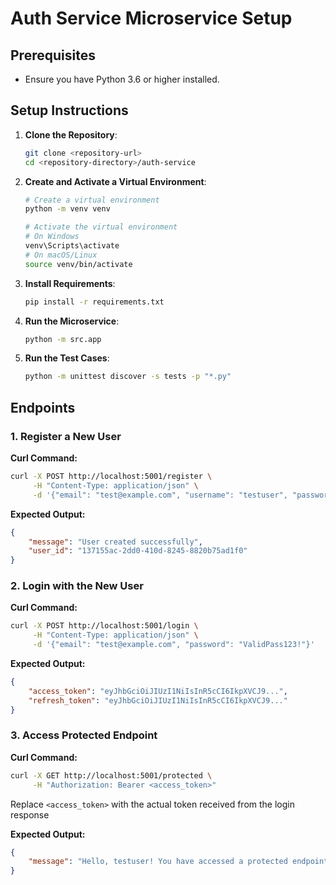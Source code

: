 # Auth Service Microservice Setup

## Prerequisites
- Ensure you have Python 3.6 or higher installed.

## Setup Instructions

1. **Clone the Repository**:
   ```bash
   git clone <repository-url>
   cd <repository-directory>/auth-service
   ```

2. **Create and Activate a Virtual Environment**:
   ```bash
   # Create a virtual environment
   python -m venv venv

   # Activate the virtual environment
   # On Windows
   venv\Scripts\activate
   # On macOS/Linux
   source venv/bin/activate
   ```

3. **Install Requirements**:
   ```bash
   pip install -r requirements.txt
   ```

4. **Run the Microservice**:
   ```bash
   python -m src.app
   ```

5. **Run the Test Cases**:
   ```bash
   python -m unittest discover -s tests -p "*.py"
   ```

## Endpoints

### 1. Register a New User

**Curl Command:**
```bash
curl -X POST http://localhost:5001/register \
     -H "Content-Type: application/json" \
     -d '{"email": "test@example.com", "username": "testuser", "password": "ValidPass123!"}'
```

**Expected Output:**
```json
{
    "message": "User created successfully",
    "user_id": "137155ac-2dd0-410d-8245-8820b75ad1f0"
}
```

### 2. Login with the New User

**Curl Command:**
```bash
curl -X POST http://localhost:5001/login \
     -H "Content-Type: application/json" \
     -d '{"email": "test@example.com", "password": "ValidPass123!"}'
```

**Expected Output:**
```json
{
    "access_token": "eyJhbGciOiJIUzI1NiIsInR5cCI6IkpXVCJ9...",
    "refresh_token": "eyJhbGciOiJIUzI1NiIsInR5cCI6IkpXVCJ9..."
}
```

### 3. Access Protected Endpoint

**Curl Command:**
```bash
curl -X GET http://localhost:5001/protected \
     -H "Authorization: Bearer <access_token>"
```
Replace `<access_token>` with the actual token received from the login response

**Expected Output:**
```json
{
    "message": "Hello, testuser! You have accessed a protected endpoint."
}
```
